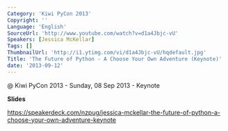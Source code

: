```yaml
---
Category: 'Kiwi PyCon 2013'
Copyright: ''
Language: 'English'
SourceUrl: 'http://www.youtube.com/watch?v=d1a4Jbjc-vU'
Speakers: [Jessica McKellar]
Tags: []
ThumbnailUrl: 'http://i1.ytimg.com/vi/d1a4Jbjc-vU/hqdefault.jpg'
Title: 'The Future of Python - A Choose Your Own Adventure (Keynote)'
date: '2013-09-12'
---
```

@ Kiwi PyCon 2013 - Sunday, 08 Sep 2013 - Keynote

**Slides**

https://speakerdeck.com/nzpug/jessica-mckellar-the-future-of-python-a-choose-your-own-adventure-keynote
